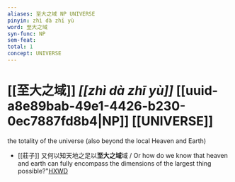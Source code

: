```yaml
---
aliases: 至大之域 NP UNIVERSE
pinyin: zhì dà zhī yù
word: 至大之域
syn-func: NP
sem-feat: 
total: 1
concept: UNIVERSE 
---
```

# [[至大之域]] *[[zhì dà zhī yù]]*  [[uuid-a8e89bab-49e1-4426-b230-0ec7887fd8b4|NP]] [[UNIVERSE]]
the totality of the universe (also beyond the local Heaven and Earth)
 - [[莊子]] 又何以知天地之足以**至大之域**域 / Or how do we know that heaven and earth can fully encompass the dimensions of the largest thing possible?"[HXWD](https://hxwd.org/textview.html?location=KR5c0126_tls_017-4a.1)